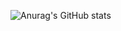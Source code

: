 ![Anurag's GitHub stats](https://github-readme-stats.vercel.app/api?username=&show_icons=true&theme=radical)

